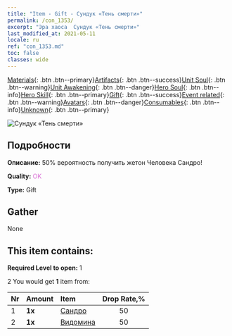 ```yaml
---
title: "Item - Gift - Сундук «Тень смерти»"
permalink: /con_1353/
excerpt: "Эра хаоса  Сундук «Тень смерти»"
last_modified_at: 2021-05-11
locale: ru
ref: "con_1353.md"
toc: false
classes: wide
---
```

 [Materials](/ItemsRU/){: .btn .btn--primary}[Artifacts](/ItemsRU/Artifacts/){: .btn .btn--success}[Unit Soul](/ItemsRU/UnitSoul/){: .btn .btn--warning}[Unit Awakening](/ItemsRU/UnitAwakening/){: .btn .btn--danger}[Hero Soul](/ItemsRU/HeroSoul/){: .btn .btn--info}[Hero Skill](/ItemsRU/HeroSkill/){: .btn .btn--primary}[Gift](/ItemsRU/Gift/){: .btn .btn--success}[Event related](/ItemsRU/Events/){: .btn .btn--warning}[Avatars](/ItemsRU/Avatars/){: .btn .btn--danger}[Consumables](/ItemsRU/Consumables/){: .btn .btn--info}[Unknown](/ItemsRU/Unknown/){: .btn .btn--primary}

 ![Сундук «Тень смерти»](/images/t/i_906030.png)

## Подробности
 **Описание:** 50% вероятность получить жетон Человека Сандро!

 **Quality:** <span style="color: #DA70D6">OK</span>

 **Type:** Gift

## Gather

  None

## This item contains:

 **Required Level to open:** 1

 2 You would get **1** item  from:

  | Nr | Amount |     Item    | Drop Rate,% |
  |:---|:-------|:------------|:---------:|
  | 1 |  **1x** | [Сандро](/ItemsRU/her_373/) | 50 | 
  | 2 |  **1x** | [Видомина](/ItemsRU/her_372/) | 50 | 
